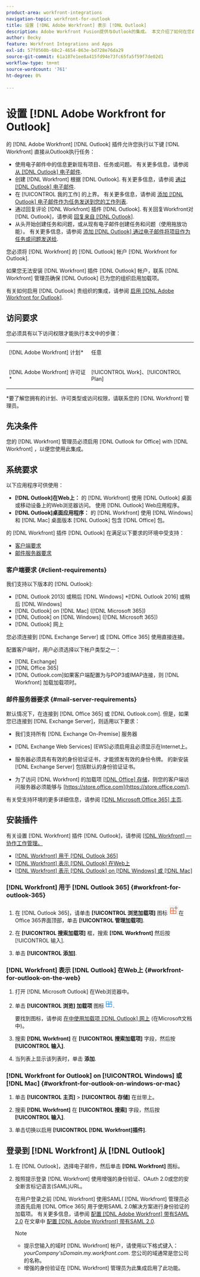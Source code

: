```yaml
---
product-area: workfront-integrations
navigation-topic: workfront-for-outlook
title: 设置 [!DNL Adobe Workfront] 表示 [!DNL Outlook]
description: Adobe Workfront Fusion提供与Outlook的集成。 本文介绍了如何在您自己的工作流中开始使用此集成。
author: Becky
feature: Workfront Integrations and Apps
exl-id: 57f0560b-68c2-4654-863e-bd728e76da29
source-git-commit: 61a107e1ee8a415fd94e73fc65fa5f59f7de02d1
workflow-type: tm+mt
source-wordcount: '761'
ht-degree: 0%

---
```


# 设置 [!DNL Adobe Workfront for Outlook]

的 [!DNL Adobe Workfront] [!DNL Outlook] 插件允许您执行以下键 [!DNL Workfront] 直接从Outlook执行任务：

* 使用电子邮件中的信息更新现有项目、任务或问题。 有关更多信息，请参阅 [从 [!DNL Outlook] 电子邮件](../../workfront-integrations-and-apps/using-workfront-with-outlook/update-an-existing-object-from-an-outlook-email.md).
* 创建 [!DNL Workfront] 根据 [!DNL Outlook]. 有关更多信息，请参阅 [通过 [!DNL Outlook] 电子邮件](../../workfront-integrations-and-apps/using-workfront-with-outlook/create-a-wf-request-from-an-outlook-email.md).
* 在 [!UICONTROL 我的工作] 的上界。 有关更多信息，请参阅 [添加 [!DNL Outlook] 电子邮件作为任务发送到您的工作列表](../../workfront-integrations-and-apps/using-workfront-with-outlook/add-outlook-email-as-task-to-your-work-list.md).
* 通过回复评论 [!DNL Workfront] 插件 [!DNL Outlook]. 有关回复Workfront对 [!DNL Outlook]，请参阅 [回复来自 [!DNL Outlook]](../../workfront-integrations-and-apps/using-workfront-with-outlook/reply-to-a-comment-from-outlook.md).
* 从头开始创建任务和问题，或从现有电子邮件创建任务和问题（使用拖放功能）。 有关更多信息，请参阅 [添加 [!DNL Outlook] 通过电子邮件将项目作为任务或问题发送给](../../workfront-integrations-and-apps/using-workfront-with-outlook/add-outlook-email-to-project-as-task-or-issue.md).

您必须将 [!DNL Workfront] 的 [!DNL Outlook] 帐户 [!DNL Workfront for Outlook].

如果您无法安装 [!DNL Workfront] 插件 [!DNL Outlook] 帐户，联系 [!DNL Workfront] 管理员确保 [!DNL Outlook] 已为您的组织启用加载项。

有关如何启用 [!DNL Outlook] 贵组织的集成，请参阅 [启用 [!DNL Adobe Workfront for Outlook]](../../administration-and-setup/configure-integrations/enable-workfront-for-outlook.md).

## 访问要求

您必须具有以下访问权限才能执行本文中的步骤：

<table style="table-layout:auto"> 
 <col> 
 <col> 
 <tbody> 
  <tr> 
   <td role="rowheader">[!DNL Adobe Workfront] 计划*</td> 
   <td> <p>任意</p> </td> 
  </tr> 
  <tr> 
   <td role="rowheader">[!DNL Adobe Workfront] 许可证*</td> 
   <td> <p>[!UICONTROL Work]、[!UICONTROL Plan]</p> </td> 
  </tr> 
 </tbody> 
</table>

&#42;要了解您拥有的计划、许可类型或访问权限，请联系您的 [!DNL Workfront] 管理员。

## 先决条件

您的 [!DNL Workfront] 管理员必须启用 [!DNL Outlook for Office] with [!DNL Workfront] ，以便您使用此集成。

## 系统要求

以下应用程序可供使用：

* **[!DNL Outlook]在Web上：** 的 [!DNL Workfront] 使用 [!DNL Outlook] 桌面或移动设备上的Web浏览器访问。 使用 [!DNL Outlook] Web应用程序。
* **[!DNL Outlook]桌面应用程序：** 的 [!DNL Workfront] 使用 [!DNL Windows] 和 [!DNL Mac] 桌面版本 [!DNL Outlook] 包含 [!DNL Office] 包。

的 [!DNL Workfront] 插件 [!DNL Outlook] 在满足以下要求的环境中受支持：

* [客户端要求](#client-requirements-client-requirements)
* [邮件服务器要求](#mail-server-requirements-mail-server-requirements)

### 客户端要求 {#client-requirements}

我们支持以下版本的 [!DNL Outlook]:

* [!DNL Outlook 2013] 或稍后 [!DNL Windows]
*[!DNL  Outlook 2016] 或稍后 [!DNL Windows]
* [!DNL Outlook] on [!DNL Mac] ([!DNL Microsoft 365])
* [!DNL Outlook] on [!DNL Windows] ([!DNL Microsoft 365])
* [!DNL Outlook] 网上

您必须连接到 [!DNL Exchange Server] 或 [!DNL Office 365] 使用直接连接。

配置客户端时，用户必须选择以下帐户类型之一：

* [!DNL Exchange]
* [!DNL Office 365]
* [!DNL Outlook.com]&#x200B;**&#x200B;**&#x200B;如果客户端配置为与POP3或IMAP连接，则 [!DNL Workfront] 加载加载项时。

### 邮件服务器要求 {#mail-server-requirements}

默认情况下，在连接到 [!DNL Office 365] 或 [!DNL Outlook.com]. 但是，如果您已连接到 [!DNL Exchange Server]，则适用以下要求：

* 我们支持所有 [!DNL Exchange On-Premise] 服务器
* [!DNL Exchange Web Services] (EWS)必须启用且必须显示在Internet上。
* 服务器必须具有有效的身份验证证书，才能颁发有效的身份令牌。 的新安装 [!DNL Exchange Server] 包括默认的身份验证证书。

   <!--this used to be here but Dev asked for it to be taken out - logged issue for editing this article on 4-26-2023: For more information, see [Digital certificates and encryption in [!DNL Exchange 2016]](https://technet.microsoft.com/en-us/library/dd351044(v=exchg.160).aspx) and [Set-AuthConfig](https://technet.microsoft.com/en-us/library/jj215766(v=exchg.160).aspx).-->

* 为了访问 [!DNL Workfront] 的加载项 [[!DNL Office] 存储](https://store.office.com/)，则您的客户端访问服务器必须能够与  [https://store.office.com](https://store.office.com/).

有关受支持环境的更多详细信息，请参阅 [[!DNL Microsoft Office 365] 主页](https://products.office.com/en-us/office-365-home).

## 安装插件

有关设置 [!DNL Workfront] 插件 [!DNL Outlook]，请参阅 [[!DNL Workfront]  — 协作工作管理。](https://appsource.microsoft.com/en-us/product/office/WA104380943?tab=Overview)

* [[!DNL Workfront] 用于 [!DNL Outlook 365]](#workfront-for-outlook-365-workfront-for-outlook-365)
* [[!DNL Workfront] 表示 [!DNL Outlook] 在Web上](#workfront-for-outlook-on-the-web-workfront-for-outlook-on-the-web)
* [[!DNL Workfront] 表示 [!DNL Outlook] on [!DNL Windows] 或 [!DNL Mac]](#workfront-for-outlook-on-windows-or-mac-workfront-for-outlook-on-windows-or-mac)

### [!DNL Workfront] 用于 [!DNL Outlook 365] {#workfront-for-outlook-365}

1. 在 [!DNL Outlook 365]，请单击 **[!UICONTROL 浏览加载项]** 图标 ![](assets/outlook-add-in-26x26.png)在Office 365界面顶部，单击 **[!UICONTROL 管理加载项]**.

1. 在 **[!UICONTROL 搜索加载项]** 框，搜索 **[!DNL Workfront]** 然后按 [!UICONTROL 输入].

1. 单击 **[!UICONTROL 添加]**.

### [!DNL Workfront] 表示 [!DNL Outlook] 在Web上 {#workfront-for-outlook-on-the-web}

1. 打开 [!DNL Microsoft Outlook] 在Web浏览器中。
1. 单击 **[!UICONTROL 浏览] 加载项** 图标 ![](assets/outlook-add-in-web-version-20x20.png).

   要找到图标，请参阅 [在中使用加载项 [!DNL Outlook] 网上](https://support.microsoft.com/en-us/office/using-add-ins-in-outlook-on-the-web-8f2ce816-5df4-44a5-958c-f7f9d6dabdce#bkmk_addaddinsicon) (在Microsoft文档中)。

1. 搜索 **[!DNL Workfront]** 在 **[!UICONTROL 搜索加载项]** 字段，然后按 **[!UICONTROL 输入]**.

1. 当列表上显示该列表时，单击 **添加**.

### [!DNL Workfront for Outlook] on [!UICONTROL Windows] 或 [!DNL Mac] {#workfront-for-outlook-on-windows-or-mac}

1. 单击 **[!UICONTROL 主页]** > **[!UICONTROL 存储]** 在丝带上。

1. 搜索 **[!DNL Workfront]** 在 **[!UICONTROL 搜索]** 字段，然后按 **[!UICONTROL 输入]**.

1. 单击切换以启用 **[!UICONTROL [!DNL Workfront]插件]**.

## 登录到 [!DNL Workfront] 从 [!DNL Outlook]

1. 在 [!DNL Outlook]，选择电子邮件，然后单击 **[!DNL Workfront]** 图标。
1. 按照提示登录 [!DNL Workfront] 使用增强的身份验证、OAuth 2.0或您的安全断言标记语言(SAML)URL。

   在用户登录之前 [!DNL Workfront] 使用SAML( [!DNL Workfront] 管理员必须首先启用 [!DNL Office 365] 用于使用SAML 2.0解决方案进行身份验证的加载项。 有关更多信息，请参阅 [配置 [!DNL Adobe Workfront] 带有SAML 2.0](../../administration-and-setup/add-users/single-sign-on/configure-workfront-saml-2.md#enable-saml-with-office-365) 在文章中 [配置 [!DNL Adobe Workfront] 带有SAML 2.0](../../administration-and-setup/add-users/single-sign-on/configure-workfront-saml-2.md).

   >[!NOTE]
   >
   >* 提示您输入的域时 [!DNL Workfront] 帐户，请使用以下格式键入： *yourCompany&#39;sDomain.my.workfront.com*. 您公司的域通常是您公司的名称。
   >* 增强的身份验证在 [!DNL Workfront] 管理员为此集成启用了此功能。


